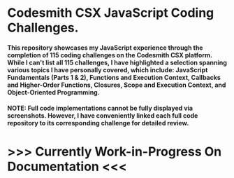 # Codesmith CSX JavaScript Coding Challenges.

#### This repository showcases my JavaScript experience through the completion of 115 coding challenges on the Codesmith CSX platform. While I can't list all 115 challenges, I have highlighted a selection spanning various topics I have personally covered, which include: JavaScript Fundamentals (Parts 1 & 2), Functions and Execution Context, Callbacks and Higher-Order Functions, Closures, Scope and Execution Context, and Object-Oriented Programming.

#### NOTE: Full code implementations cannot be fully displayed via screenshots. However, I have conveniently linked each full code repository to its corresponding challenge for detailed review.

# >>> Currently Work-in-Progress On Documentation <<<





























